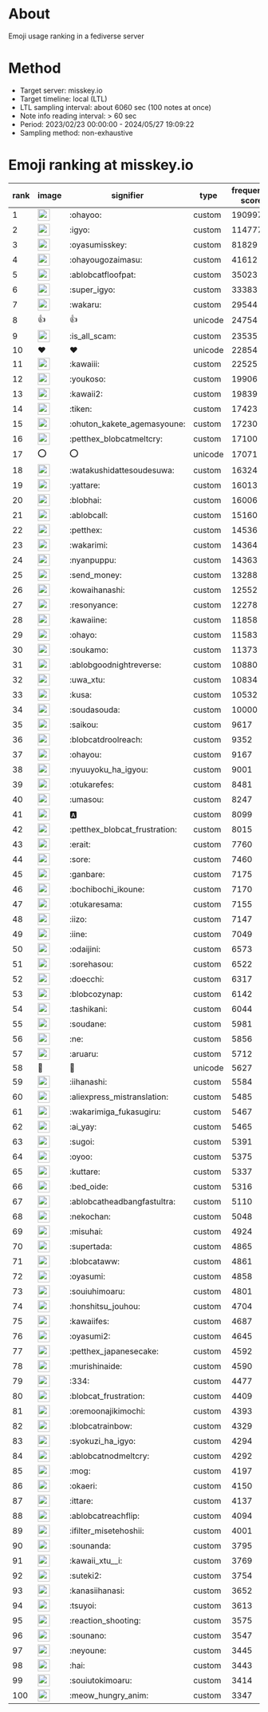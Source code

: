 # About
Emoji usage ranking in a fediverse server

# Method
- Target server: misskey.io
- Target timeline: local (LTL)
- LTL sampling interval: about 6060 sec (100 notes at once)
- Note info reading interval: > 60 sec
- Period: 2023/02/23 00:00:00 - 2024/05/27 19:09:22 
- Sampling method: non-exhaustive

# Emoji ranking at misskey.io

|rank|image|signifier|type|frequency score|
|----|----|----|----|----|
|1|<img height="24" src="https://misskey.io/emoji/ohayoo.webp">|:ohayoo:|custom|190997|
|2|<img height="24" src="https://misskey.io/emoji/igyo.webp">|:igyo:|custom|114777|
|3|<img height="24" src="https://misskey.io/emoji/oyasumisskey.webp">|:oyasumisskey:|custom|81829|
|4|<img height="24" src="https://misskey.io/emoji/ohayougozaimasu.webp">|:ohayougozaimasu:|custom|41612|
|5|<img height="24" src="https://misskey.io/emoji/ablobcatfloofpat.webp">|:ablobcatfloofpat:|custom|35023|
|6|<img height="24" src="https://misskey.io/emoji/super_igyo.webp">|:super_igyo:|custom|33383|
|7|<img height="24" src="https://misskey.io/emoji/wakaru.webp">|:wakaru:|custom|29544|
|8|👍|👍|unicode|24754|
|9|<img height="24" src="https://misskey.io/emoji/is_all_scam.webp">|:is_all_scam:|custom|23535|
|10|❤|❤|unicode|22854|
|11|<img height="24" src="https://misskey.io/emoji/kawaiii.webp">|:kawaiii:|custom|22525|
|12|<img height="24" src="https://misskey.io/emoji/youkoso.webp">|:youkoso:|custom|19906|
|13|<img height="24" src="https://misskey.io/emoji/kawaii2.webp">|:kawaii2:|custom|19839|
|14|<img height="24" src="https://misskey.io/emoji/tiken.webp">|:tiken:|custom|17423|
|15|<img height="24" src="https://misskey.io/emoji/ohuton_kakete_agemasyoune.webp">|:ohuton_kakete_agemasyoune:|custom|17230|
|16|<img height="24" src="https://misskey.io/emoji/petthex_blobcatmeltcry.webp">|:petthex_blobcatmeltcry:|custom|17100|
|17|⭕|⭕|unicode|17071|
|18|<img height="24" src="https://misskey.io/emoji/watakushidattesoudesuwa.webp">|:watakushidattesoudesuwa:|custom|16324|
|19|<img height="24" src="https://misskey.io/emoji/yattare.webp">|:yattare:|custom|16013|
|20|<img height="24" src="https://misskey.io/emoji/blobhai.webp">|:blobhai:|custom|16006|
|21|<img height="24" src="https://misskey.io/emoji/ablobcall.webp">|:ablobcall:|custom|15160|
|22|<img height="24" src="https://misskey.io/emoji/petthex.webp">|:petthex:|custom|14536|
|23|<img height="24" src="https://misskey.io/emoji/wakarimi.webp">|:wakarimi:|custom|14364|
|24|<img height="24" src="https://misskey.io/emoji/nyanpuppu.webp">|:nyanpuppu:|custom|14363|
|25|<img height="24" src="https://misskey.io/emoji/send_money.webp">|:send_money:|custom|13288|
|26|<img height="24" src="https://misskey.io/emoji/kowaihanashi.webp">|:kowaihanashi:|custom|12552|
|27|<img height="24" src="https://misskey.io/emoji/resonyance.webp">|:resonyance:|custom|12278|
|28|<img height="24" src="https://misskey.io/emoji/kawaiine.webp">|:kawaiine:|custom|11858|
|29|<img height="24" src="https://misskey.io/emoji/ohayo.webp">|:ohayo:|custom|11583|
|30|<img height="24" src="https://misskey.io/emoji/soukamo.webp">|:soukamo:|custom|11373|
|31|<img height="24" src="https://misskey.io/emoji/ablobgoodnightreverse.webp">|:ablobgoodnightreverse:|custom|10880|
|32|<img height="24" src="https://misskey.io/emoji/uwa_xtu.webp">|:uwa_xtu:|custom|10834|
|33|<img height="24" src="https://misskey.io/emoji/kusa.webp">|:kusa:|custom|10532|
|34|<img height="24" src="https://misskey.io/emoji/soudasouda.webp">|:soudasouda:|custom|10000|
|35|<img height="24" src="https://misskey.io/emoji/saikou.webp">|:saikou:|custom|9617|
|36|<img height="24" src="https://misskey.io/emoji/blobcatdroolreach.webp">|:blobcatdroolreach:|custom|9352|
|37|<img height="24" src="https://misskey.io/emoji/ohayou.webp">|:ohayou:|custom|9167|
|38|<img height="24" src="https://misskey.io/emoji/nyuuyoku_ha_igyou.webp">|:nyuuyoku_ha_igyou:|custom|9001|
|39|<img height="24" src="https://misskey.io/emoji/otukarefes.webp">|:otukarefes:|custom|8481|
|40|<img height="24" src="https://misskey.io/emoji/umasou.webp">|:umasou:|custom|8247|
|41|<img height="24" src="https://misskey.io/emoji/a.webp">|:a:|custom|8099|
|42|<img height="24" src="https://misskey.io/emoji/petthex_blobcat_frustration.webp">|:petthex_blobcat_frustration:|custom|8015|
|43|<img height="24" src="https://misskey.io/emoji/erait.webp">|:erait:|custom|7760|
|44|<img height="24" src="https://misskey.io/emoji/sore.webp">|:sore:|custom|7460|
|45|<img height="24" src="https://misskey.io/emoji/ganbare.webp">|:ganbare:|custom|7175|
|46|<img height="24" src="https://misskey.io/emoji/bochibochi_ikoune.webp">|:bochibochi_ikoune:|custom|7170|
|47|<img height="24" src="https://misskey.io/emoji/otukaresama.webp">|:otukaresama:|custom|7155|
|48|<img height="24" src="https://misskey.io/emoji/iizo.webp">|:iizo:|custom|7147|
|49|<img height="24" src="https://misskey.io/emoji/iine.webp">|:iine:|custom|7049|
|50|<img height="24" src="https://misskey.io/emoji/odaijini.webp">|:odaijini:|custom|6573|
|51|<img height="24" src="https://misskey.io/emoji/sorehasou.webp">|:sorehasou:|custom|6522|
|52|<img height="24" src="https://misskey.io/emoji/doecchi.webp">|:doecchi:|custom|6317|
|53|<img height="24" src="https://misskey.io/emoji/blobcozynap.webp">|:blobcozynap:|custom|6142|
|54|<img height="24" src="https://misskey.io/emoji/tashikani.webp">|:tashikani:|custom|6044|
|55|<img height="24" src="https://misskey.io/emoji/soudane.webp">|:soudane:|custom|5981|
|56|<img height="24" src="https://misskey.io/emoji/ne.webp">|:ne:|custom|5856|
|57|<img height="24" src="https://misskey.io/emoji/aruaru.webp">|:aruaru:|custom|5712|
|58|🎉|🎉|unicode|5627|
|59|<img height="24" src="https://misskey.io/emoji/iihanashi.webp">|:iihanashi:|custom|5584|
|60|<img height="24" src="https://misskey.io/emoji/aliexpress_mistranslation.webp">|:aliexpress_mistranslation:|custom|5485|
|61|<img height="24" src="https://misskey.io/emoji/wakarimiga_fukasugiru.webp">|:wakarimiga_fukasugiru:|custom|5467|
|62|<img height="24" src="https://misskey.io/emoji/ai_yay.webp">|:ai_yay:|custom|5465|
|63|<img height="24" src="https://misskey.io/emoji/sugoi.webp">|:sugoi:|custom|5391|
|64|<img height="24" src="https://misskey.io/emoji/oyoo.webp">|:oyoo:|custom|5375|
|65|<img height="24" src="https://misskey.io/emoji/kuttare.webp">|:kuttare:|custom|5337|
|66|<img height="24" src="https://misskey.io/emoji/bed_oide.webp">|:bed_oide:|custom|5316|
|67|<img height="24" src="https://misskey.io/emoji/ablobcatheadbangfastultra.webp">|:ablobcatheadbangfastultra:|custom|5110|
|68|<img height="24" src="https://misskey.io/emoji/nekochan.webp">|:nekochan:|custom|5048|
|69|<img height="24" src="https://misskey.io/emoji/misuhai.webp">|:misuhai:|custom|4924|
|70|<img height="24" src="https://misskey.io/emoji/supertada.webp">|:supertada:|custom|4865|
|71|<img height="24" src="https://misskey.io/emoji/blobcataww.webp">|:blobcataww:|custom|4861|
|72|<img height="24" src="https://misskey.io/emoji/oyasumi.webp">|:oyasumi:|custom|4858|
|73|<img height="24" src="https://misskey.io/emoji/souiuhimoaru.webp">|:souiuhimoaru:|custom|4801|
|74|<img height="24" src="https://misskey.io/emoji/honshitsu_jouhou.webp">|:honshitsu_jouhou:|custom|4704|
|75|<img height="24" src="https://misskey.io/emoji/kawaiifes.webp">|:kawaiifes:|custom|4687|
|76|<img height="24" src="https://misskey.io/emoji/oyasumi2.webp">|:oyasumi2:|custom|4645|
|77|<img height="24" src="https://misskey.io/emoji/petthex_japanesecake.webp">|:petthex_japanesecake:|custom|4592|
|78|<img height="24" src="https://misskey.io/emoji/murishinaide.webp">|:murishinaide:|custom|4590|
|79|<img height="24" src="https://misskey.io/emoji/334.webp">|:334:|custom|4477|
|80|<img height="24" src="https://misskey.io/emoji/blobcat_frustration.webp">|:blobcat_frustration:|custom|4409|
|81|<img height="24" src="https://misskey.io/emoji/oremoonajikimochi.webp">|:oremoonajikimochi:|custom|4393|
|82|<img height="24" src="https://misskey.io/emoji/blobcatrainbow.webp">|:blobcatrainbow:|custom|4329|
|83|<img height="24" src="https://misskey.io/emoji/syokuzi_ha_igyo.webp">|:syokuzi_ha_igyo:|custom|4294|
|84|<img height="24" src="https://misskey.io/emoji/ablobcatnodmeltcry.webp">|:ablobcatnodmeltcry:|custom|4292|
|85|<img height="24" src="https://misskey.io/emoji/mog.webp">|:mog:|custom|4197|
|86|<img height="24" src="https://misskey.io/emoji/okaeri.webp">|:okaeri:|custom|4150|
|87|<img height="24" src="https://misskey.io/emoji/ittare.webp">|:ittare:|custom|4137|
|88|<img height="24" src="https://misskey.io/emoji/ablobcatreachflip.webp">|:ablobcatreachflip:|custom|4094|
|89|<img height="24" src="https://misskey.io/emoji/ifilter_misetehoshii.webp">|:ifilter_misetehoshii:|custom|4001|
|90|<img height="24" src="https://misskey.io/emoji/sounanda.webp">|:sounanda:|custom|3795|
|91|<img height="24" src="https://misskey.io/emoji/kawaii_xtu__i.webp">|:kawaii_xtu__i:|custom|3769|
|92|<img height="24" src="https://misskey.io/emoji/suteki2.webp">|:suteki2:|custom|3754|
|93|<img height="24" src="https://misskey.io/emoji/kanasiihanasi.webp">|:kanasiihanasi:|custom|3652|
|94|<img height="24" src="https://misskey.io/emoji/tsuyoi.webp">|:tsuyoi:|custom|3613|
|95|<img height="24" src="https://misskey.io/emoji/reaction_shooting.webp">|:reaction_shooting:|custom|3575|
|96|<img height="24" src="https://misskey.io/emoji/sounano.webp">|:sounano:|custom|3547|
|97|<img height="24" src="https://misskey.io/emoji/neyoune.webp">|:neyoune:|custom|3445|
|98|<img height="24" src="https://misskey.io/emoji/hai.webp">|:hai:|custom|3443|
|99|<img height="24" src="https://misskey.io/emoji/souiutokimoaru.webp">|:souiutokimoaru:|custom|3414|
|100|<img height="24" src="https://misskey.io/emoji/meow_hungry_anim.webp">|:meow_hungry_anim:|custom|3347|

